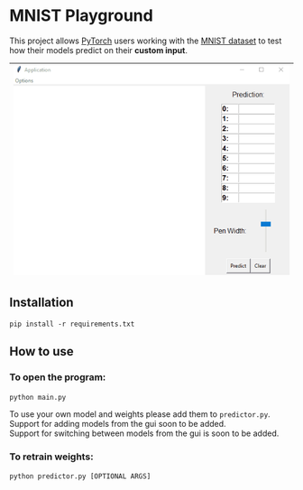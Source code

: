 # MNIST Playground

This project allows [PyTorch](https://github.com/pytorch) users working with the [MNIST dataset](http://yann.lecun.com/exdb/mnist/) to test how their models predict on their **custom input**.

|![](https://github.com/JedrzejMikolajczyk/digit-recognition/blob/main/GIF.gif)|
|-|
## Installation
```
pip install -r requirements.txt
```

## How to use
### To open the program:
```
python main.py
```

To use your own model and weights please add them to ```predictor.py```.   
Support for adding models from the gui soon to be added.   
Support for switching between models from the gui is soon to be added.

### To retrain weights:
```
python predictor.py [OPTIONAL ARGS]
```


